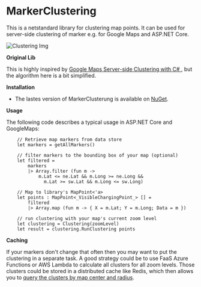 # MarkerClustering

This is a netstandard library for clustering map points. It can be used for server-side clustering of marker e.g. for Google Maps and ASP.NET Core.


![Clustering Img](https://raw.githubusercontent.com/pootzko/GoogleMaps.Net.Clustering/master/cluster-map.png "clustering image")

**Original Lib**  

This is highly inspired by [Google Maps Server-side Clustering with C#
](https://github.com/pootzko/GoogleMaps.Net.Clustering), but the algorithm here is a bit simplified.


**Installation**  

* The lastes version of MarkerClusterung is available on [NuGet](https://www.nuget.org/packages/MarkerClustering).


**Usage**

The following code describes a typical usage in ASP.NET Core and GoogleMaps:

        // Retrieve map markers from data store
        let markers = getAllMarkers()

        // filter markers to the bounding box of your map (optional)
        let filtered =
            markers
            |> Array.filter (fun m ->
                m.Lat <= ne.Lat && m.Long >= ne.Long &&
                  m.Lat >= sw.Lat && m.Long <= sw.Long)

        // Map to library's MapPoint<'a>
        let points : MapPoint<_VisibleChargingPoint_> [] =
            filtered
            |> Array.map (fun m -> { X = m.Lat; Y = m.Long; Data = m })

        // run clustering with your map's current zoom level
        let clustering = Clustering(zoomLevel)
        let result = clustering.RunClustering points


**Caching**

If your markers don't change that often then you may want to put the clustering in a separate task.
A good strategy could be to use FaaS Azure Functions or AWS Lambda to calculate all clusters for all zoom levels.
Those clusters could be stored in a distributed cache like Redis, which then allows you to [query the clusters by map center and radius](https://redis.io/commands/georadius).